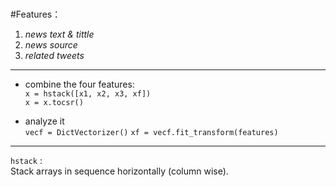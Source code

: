 <br>

#Features：  
1. *news text & tittle*  
2. *news source*  
3. *related tweets*  

----

* combine the four features:  
`x = hstack([x1, x2, x3, xf])`  
`x = x.tocsr()`  

* analyze it  
`vecf = DictVectorizer()`
`xf = vecf.fit_transform(features)`


---
`hstack` :  
Stack arrays in sequence horizontally (column wise).  

